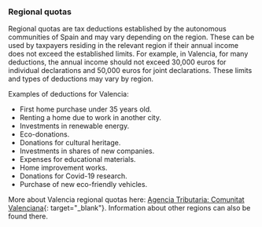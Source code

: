### Regional quotas

Regional quotas are tax deductions established by the autonomous communities of Spain and may vary depending on the
region. These can be used by taxpayers residing in the relevant region if their annual income does not exceed the
established limits. For example, in Valencia, for many deductions, the annual income should not exceed 30,000 euros for
individual declarations and 50,000 euros for joint declarations. These limits and types of deductions may vary by
region.

Examples of deductions for Valencia:

- First home purchase under 35 years old.
- Renting a home due to work in another city.
- Investments in renewable energy.
- Eco-donations.
- Donations for cultural heritage.
- Investments in shares of new companies.
- Expenses for educational materials.
- Home improvement works.
- Donations for Covid-19 research.
- Purchase of new eco-friendly vehicles.

More about Valencia regional quotas
here: [Agencia Tributaria: Comunitat Valenciana](https://sede.agenciatributaria.gob.es/Sede/ayuda/manuales-videos-folletos/manuales-practicos/irpf-2023/c17-deducciones-autonomicas-cuota/comunitat-valenciana.html){:
target="_blank"}. Information about other regions can also be found there.
